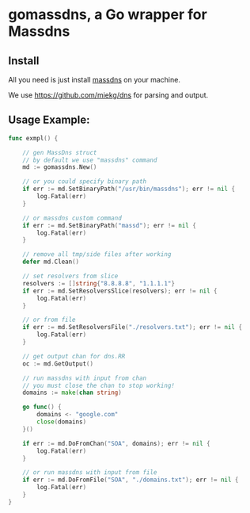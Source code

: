 # gomassdns, a Go wrapper for Massdns

## Install

All you need is just install [massdns](https://github.com/blechschmidt/massdns) on your machine.

We use https://github.com/miekg/dns for parsing and output.

## Usage Example:

```Go
func exmpl() {

	// gen MassDns struct
	// by default we use "massdns" command
	md := gomassdns.New()

	// or you could specify binary path
	if err := md.SetBinaryPath("/usr/bin/massdns"); err != nil {
		log.Fatal(err)
	}

	// or massdns custom command
	if err := md.SetBinaryPath("massd"); err != nil {
		log.Fatal(err)
	}

	// remove all tmp/side files after working
	defer md.Clean()

	// set resolvers from slice
	resolvers := []string{"8.8.8.8", "1.1.1.1"}
	if err := md.SetResolversSlice(resolvers); err != nil {
		log.Fatal(err)
	}

	// or from file
	if err := md.SetResolversFile("./resolvers.txt"); err != nil {
		log.Fatal(err)
	}

	// get output chan for dns.RR
	oc := md.GetOutput()

	// run massdns with input from chan
	// you must close the chan to stop working!
	domains := make(chan string)

	go func() {
		domains <- "google.com"
		close(domains)
	}()

	if err := md.DoFromChan("SOA", domains); err != nil {
		log.Fatal(err)
	}

	// or run massdns with input from file
	if err := md.DoFromFile("SOA", "./domains.txt"); err != nil {
		log.Fatal(err)
	}
}

```
